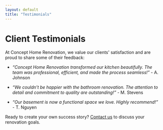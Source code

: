 ```yaml
---
layout: default
title: "Testimonials"
---
```


# Client Testimonials

At Concept Home Renovation, we value our clients' satisfaction and are proud to share some of their feedback:

- *“Concept Home Renovation transformed our kitchen beautifully. The team was professional, efficient, and made the process seamless!”* - A. Johnson

- *“We couldn’t be happier with the bathroom renovation. The attention to detail and commitment to quality are outstanding!”* - M. Stevens

- *“Our basement is now a functional space we love. Highly recommend!”* - T. Nguyen

Ready to create your own success story? [Contact us](mailto:concepthrv@gmail.com) to discuss your renovation goals.
